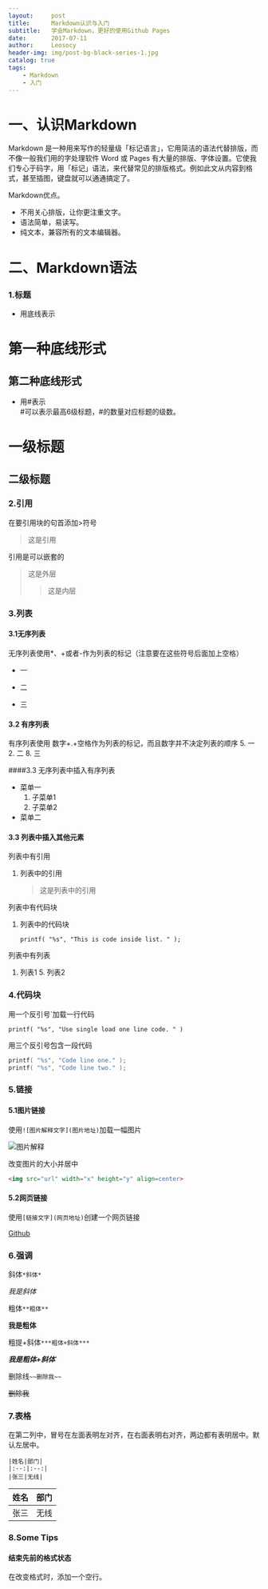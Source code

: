 ```yaml
---
layout:     post
title:      Markdown认识与入门
subtitle:   学会Markdown，更好的使用Github Pages
date:       2017-07-11
author:     Leosocy
header-img: img/post-bg-black-series-1.jpg
catalog: true
tags:
    - Markdown
    - 入门
---
```


# 一、认识Markdown
Markdown 是一种用来写作的轻量级「标记语言」，它用简洁的语法代替排版，而不像一般我们用的字处理软件 Word 或 Pages 有大量的排版、字体设置。它使我们专心于码字，用「标记」语法，来代替常见的排版格式。例如此文从内容到格式，甚至插图，键盘就可以通通搞定了。

Markdown优点。
- 不用关心排版，让你更注重文字。
- 语法简单，易读写。
- 纯文本，兼容所有的文本编辑器。

# 二、Markdown语法
### 1.标题
- 用底线表示  

第一种底线形式
==========  

第二种底线形式
----------
- 用#表示  
#可以表示最高6级标题，#的数量对应标题的级数。  
# 一级标题
## 二级标题

### 2.引用  
在要引用块的句首添加>符号

> 这是引用  

引用是可以嵌套的  

> 这是外层
  >>这是内层
  
### 3.列表
#### 3.1无序列表  

无序列表使用*、+或者-作为列表的标记（注意要在这些符号后面加上空格）
+ 一
* 二
- 三

#### 3.2 有序列表

有序列表使用 数字+.+空格作为列表的标记，而且数字并不决定列表的顺序
5. 一
2. 二
8. 三


####3.3 无序列表中插入有序列表

* 菜单一
	1. 子菜单1
	2. 子菜单2
* 菜单二

#### 3.3 列表中插入其他元素

列表中有引用
1. 列表中的引用
    > 这是列表中的引用

列表中有代码块
1. 列表中的代码块
    ```
	printf( "%s", "This is code inside list. " );
	```

列表中有列表
1. 列表1
	5. 列表2
	
### 4.代码块

用一个反引号`加载一行代码  

`printf( "%s", "Use single load one line code. " )`

用三个反引号包含一段代码

```c
printf( "%s", "Code line one." );  
printf( "%s", "Code line two." );
```


### 5.链接
#### 5.1图片链接

使用`![图片解释文字](图片地址)`加载一幅图片

![图片解释](https://i.loli.net/2017/07/12/5966274890d20.png)

改变图片的大小并居中

```html
<img src="url" width="x" height="y" align=center>
```

#### 5.2网页链接

使用`[链接文字](网页地址)`创建一个网页链接

[Github](https://github.com)

### 6.强调

斜体`*斜体*`

*我是斜体*

粗体`**粗体**`

**我是粗体**

粗提+斜体`***粗体+斜体***`

***我是粗体+斜体***`

删除线`~~删除我~~`

~~删除我~~

### 7.表格

在第二列中，冒号在左面表明左对齐，在右面表明右对齐，两边都有表明居中。默认左居中。

```
|姓名|部门|
|:--:|:--:|
|张三|无线|
```

|姓名|部门|
|:--:|:--:|
|张三|无线|

### 8.Some Tips

#### 结束先前的格式状态

在改变格式时，添加一个空行。

